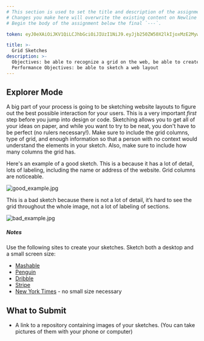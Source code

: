 ```yaml
---
# This section is used to set the title and description of the assignment on Newline. Do not edit `token`.
# Changes you make here will overwrite the existing content on Newline when synced via Github.
# Begin the body of the assignment below the final `---`.

token: eyJ0eXAiOiJKV1QiLCJhbGciOiJIUzI1NiJ9.eyJjb250ZW50X2lkIjoxMzE2MywiY29udGVudF90eXBlIjoiQXNzaWdubWVudCJ9.k24fs3p6qKrXPP6AFF_YcQFABTkdp0iNwlrZE1elp9k

title: >-
  Grid Sketches
description: >-
  Objectives: be able to recognize a grid on the web, be able to create detailed sketches of websites, understand sketching grids and layouts
  Performance Objectives: be able to sketch a web layout
---
```

## Explorer Mode

A big part of your process is going to be sketching website layouts to figure out the best possible interaction for your users. This is a very important _first_ step before you jump into design or code.  Sketching allows you to get all of your ideas on paper, and while you want to try to be neat, you don't have to be perfect (no rulers necessary!).  Make sure to include the grid columns, type of grid, and enough information so that a person with no context would understand the elements in your sketch. Also, make sure to include how many columns the grid has.

Here's an example of a good sketch. This is a because it has a lot of detail, lots of labeling, including the name or address of the website. Grid columns are noticeable.

![good_example.jpg](https://tiy-learn-content.s3.amazonaws.com/e130942c-good_example.jpg)

This is a bad sketch because there is not a lot of detail, it’s hard to see the grid throughout the whole image, not a lot of labeling of sections. 

![bad_example.jpg](https://tiy-learn-content.s3.amazonaws.com/798a0b99-bad_example.jpg)

##### Notes

Use the following sites to create your sketches. Sketch both a desktop and a small screen size:
- [Mashable](http://mashable.com/)
- [Penguin](http://www.penguin.com/)
- [Dribble](https://dribbble.com/designers)
- [Stripe](https://stripe.com/)
- [New York Times](http://www.nytimes.com/) - no small size necessary

## What to Submit

* A link to a repository containing images of your sketches. (You can take pictures of them with your phone or computer)


